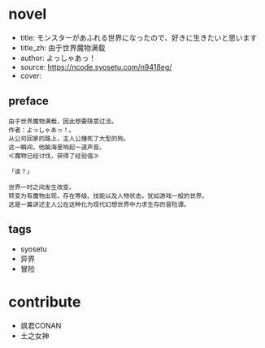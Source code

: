 # novel

- title: モンスターがあふれる世界になったので、好きに生きたいと思います
- title_zh: 由于世界魔物满载
- author: よっしゃあっ！
- source: https://ncode.syosetu.com/n9418eg/
- cover:

## preface

```
由于世界魔物满载，因此想要随意过活。  
作者：よっしゃあっ！。  
从公司回家的路上，主人公撞死了大型的狗。  
这一瞬间，他脑海里响起一道声音。  
≪魔物已经讨伐，获得了经验值≫  

「诶？」  

世界一时之间发生改变。  
转变为有魔物出现，存在等级、技能以及人物状态，犹如游戏一般的世界。  
这是一篇讲述主人公在这种化为现代幻想世界中力求生存的冒险谭。
```

## tags

- syosetu
- 异界
- 冒险

# contribute

- 飒君CONAN
- 土之女神
